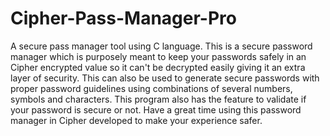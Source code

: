 # Cipher-Pass-Manager-Pro
A secure pass manager tool using C language.
This is a secure password manager which is purposely meant to keep your passwords safely in an Cipher encrypted value so it can't be decrypted easily giving it an extra layer of security. This can also be used to generate secure passwords with proper password guidelines using combinations of several numbers, symbols and characters. This program also has the feature to validate if your password is secure or not. Have a great time using this password manager in Cipher developed to make your experience safer.
